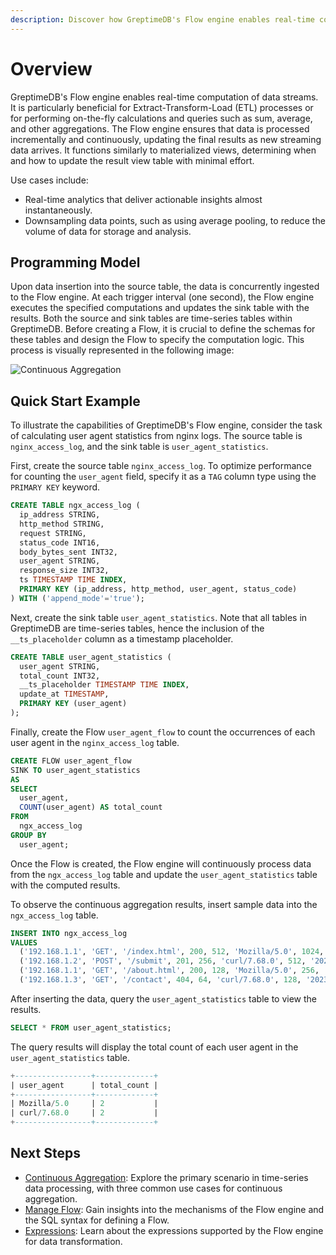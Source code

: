 ```yaml
---
description: Discover how GreptimeDB's Flow engine enables real-time computation of data streams for ETL processes and on-the-fly calculations. Learn about its programming model, use cases, and a quick start example for calculating user agent statistics from nginx logs.
---
```


# Overview

GreptimeDB's Flow engine enables real-time computation of data streams.
It is particularly beneficial for Extract-Transform-Load (ETL) processes or for performing on-the-fly calculations and queries such as sum, average, and other aggregations.
The Flow engine ensures that data is processed incrementally and continuously,
updating the final results as new streaming data arrives.
It functions similarly to materialized views,
determining when and how to update the result view table with minimal effort.

Use cases include:

- Real-time analytics that deliver actionable insights almost instantaneously.
- Downsampling data points, such as using average pooling, to reduce the volume of data for storage and analysis.

## Programming Model

Upon data insertion into the source table,
the data is concurrently ingested to the Flow engine.
At each trigger interval (one second),
the Flow engine executes the specified computations and updates the sink table with the results.
Both the source and sink tables are time-series tables within GreptimeDB.
Before creating a Flow,
it is crucial to define the schemas for these tables and design the Flow to specify the computation logic.
This process is visually represented in the following image:

![Continuous Aggregation](/flow-ani.svg)

## Quick Start Example

To illustrate the capabilities of GreptimeDB's Flow engine,
consider the task of calculating user agent statistics from nginx logs.
The source table is `nginx_access_log`,
and the sink table is `user_agent_statistics`.

First, create the source table `nginx_access_log`.
To optimize performance for counting the `user_agent` field,
specify it as a `TAG` column type using the `PRIMARY KEY` keyword.

```sql
CREATE TABLE ngx_access_log (
  ip_address STRING,
  http_method STRING,
  request STRING,
  status_code INT16,
  body_bytes_sent INT32,
  user_agent STRING,
  response_size INT32,
  ts TIMESTAMP TIME INDEX,
  PRIMARY KEY (ip_address, http_method, user_agent, status_code)
) WITH ('append_mode'='true');
```

Next, create the sink table `user_agent_statistics`.
Note that all tables in GreptimeDB are time-series tables,
hence the inclusion of the `__ts_placeholder` column as a timestamp placeholder.

```sql
CREATE TABLE user_agent_statistics (
  user_agent STRING,
  total_count INT32,
  __ts_placeholder TIMESTAMP TIME INDEX,
  update_at TIMESTAMP,
  PRIMARY KEY (user_agent)
);
```

Finally, create the Flow `user_agent_flow` to count the occurrences of each user agent in the `nginx_access_log` table.

```sql
CREATE FLOW user_agent_flow
SINK TO user_agent_statistics
AS
SELECT
  user_agent,
  COUNT(user_agent) AS total_count
FROM
  ngx_access_log
GROUP BY
  user_agent;
```

Once the Flow is created,
the Flow engine will continuously process data from the `ngx_access_log` table and update the `user_agent_statistics` table with the computed results.

To observe the continuous aggregation results,
insert sample data into the `ngx_access_log` table.

```sql
INSERT INTO ngx_access_log
VALUES
  ('192.168.1.1', 'GET', '/index.html', 200, 512, 'Mozilla/5.0', 1024, '2023-10-01T10:00:00Z'),
  ('192.168.1.2', 'POST', '/submit', 201, 256, 'curl/7.68.0', 512, '2023-10-01T10:01:00Z'),
  ('192.168.1.1', 'GET', '/about.html', 200, 128, 'Mozilla/5.0', 256, '2023-10-01T10:02:00Z'),
  ('192.168.1.3', 'GET', '/contact', 404, 64, 'curl/7.68.0', 128, '2023-10-01T10:03:00Z');
```

After inserting the data,
query the `user_agent_statistics` table to view the results.

```sql
SELECT * FROM user_agent_statistics;
```

The query results will display the total count of each user agent in the `user_agent_statistics` table.

```sql
+-----------------+-------------+
| user_agent      | total_count |
+-----------------+-------------+
| Mozilla/5.0     | 2           |
| curl/7.68.0     | 2           |
+-----------------+-------------+
```

## Next Steps

- [Continuous Aggregation](./continuous-aggregation.md): Explore the primary scenario in time-series data processing, with three common use cases for continuous aggregation.
- [Manage Flow](manage-flow.md): Gain insights into the mechanisms of the Flow engine and the SQL syntax for defining a Flow.
- [Expressions](expressions.md): Learn about the expressions supported by the Flow engine for data transformation.

